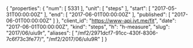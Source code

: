 {
  "properties": {
    "num": [
      5331
    ],
    "unit": [
      "steps"
    ],
    "start": [
      "2017-05-31T00:00:00Z"
    ],
    "end": [
      "2017-06-01T00:00:00Z"
    ],
    "published": [
      "2017-06-01T00:00:00Z"
    ]
  },
  "client_id": "https://www-api.jvt.me/fit",
  "date": "2017-06-01T00:00:00Z",
  "kind": "steps",
  "h": "h-measure",
  "slug": "2017/06/uiu9r",
  "aliases": [
    "/mf2/2971dcf7-91cc-430f-8306-7c6f73c3fe77/",
    "/mf2/2017/06/uIu9R"
  ]
}
